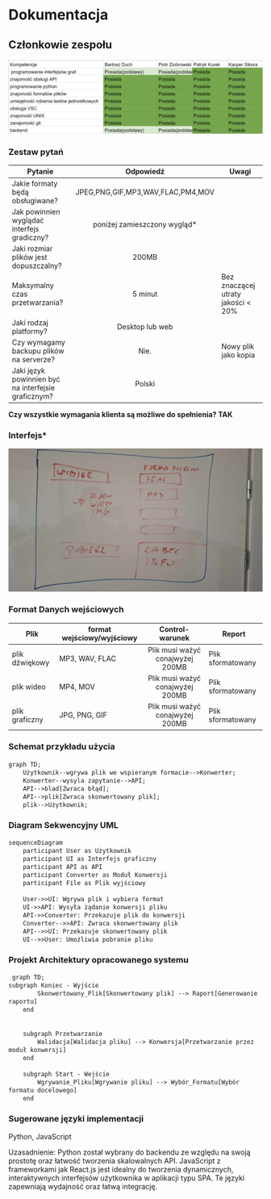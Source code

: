 # Dokumentacja

## Członkowie zespołu

![kompetenecje](https://raw.githubusercontent.com/kurs0n/IO_2024/refs/heads/main/pictures/tabela.png)

### Zestaw pytań

| Pytanie      | Odpowiedź                  | Uwagi|
| ------------- |:-------------------:| -----|
| Jakie formaty będą obsługiwane?   |JPEG,PNG,GIF,MP3,WAV,FLAC,PM4,MOV |  |
| Jak powinnien wyglądać interfejs gradiczny?   | poniżej zamieszczony wygląd*        |   |
| Jaki rozmiar plików jest dopuszczalny? | 200MB            |     |
| Maksymalny czas przetwarzania? | 5 minut | Bez znaczącej utraty jakości < 20%
| Jaki rodzaj platformy? | Desktop lub web |
| Czy wymagamy backupu plików na serverze? | Nie. | Nowy plik jako kopia
|Jaki język powinnien być na interfejsie graficznym? | Polski |

**Czy wszystkie wymagania klienta są możliwe do spełnienia? TAK**

### Interfejs*

![interfejs](https://raw.githubusercontent.com/kurs0n/IO_2024/refs/heads/main/pictures/design.jpg)

### Format Danych wejściowych
| Plik      | format wejściowy/wyjściowy | Control-warunek                  | Report|
| ------------- |-|:-------------------:| -----|
|plik dźwiękowy|MP3, WAV, FLAC| Plik musi ważyć conajwyżej 200MB | Plik sformatowany
|plik wideo|MP4, MOV| Plik musi ważyć conajwyżej 200MB | Plik sformatowany
|plik graficzny|JPG, PNG, GIF| Plik musi ważyć conajwyżej 200MB | Plik sformatowany

### Schemat przykładu użycia

```mermaid
graph TD;
    Użytkownik--wgrywa plik we wspieranym formacie-->Konwerter;
    Konwerter--wysyla zapytanie-->API;
    API-->blad[Zwraca błąd];
    API-->plik[Zwraca skonwertowany plik];
    plik-->Użytkownik;
```

### Diagram Sekwencyjny UML
```mermaid
sequenceDiagram
    participant User as Użytkownik
    participant UI as Interfejs graficzny
    participant API as API
    participant Converter as Moduł Konwersji
    participant File as Plik wyjściowy

    User->>UI: Wgrywa plik i wybiera format
    UI->>API: Wysyła żądanie konwersji pliku
    API->>Converter: Przekazuje plik do konwersji
    Converter-->>API: Zwraca skonwertowany plik
    API-->>UI: Przekazuje skonwertowany plik
    UI-->>User: Umożliwia pobranie pliku
 ```
### Projekt Architektury opracowanego systemu
```mermaid
 graph TD;
subgraph Koniec - Wyjście
        Skonwertowany_Plik[Skonwertowany plik] --> Raport[Generowanie raportu]
    end
    

    subgraph Przetwarzanie
        Walidacja[Walidacja pliku] --> Konwersja[Przetwarzanie przez moduł konwersji]
    end

    subgraph Start - Wejście
        Wgrywanie_Pliku[Wgrywanie pliku] --> Wybór_Formatu[Wybór formatu docelowego]
    end
```
### Sugerowane języki implementacji
Python, JavaScript

Uzasadnienie: Python został wybrany do backendu ze względu na swoją prostotę oraz łatwość tworzenia skalowalnych API. JavaScript z frameworkami jak React.js jest idealny do tworzenia dynamicznych, interaktywnych interfejsów użytkownika w aplikacji typu SPA. Te języki zapewniają wydajność oraz łatwą integrację.
